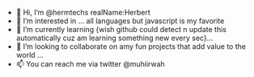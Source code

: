 - 👋 Hi, I’m @hermtechs realName:Herbert
- 👀 I’m interested in ... all languages but javascript is my favorite
- 🌱 I’m currently learning {wish github could detect n update this automatically  cuz am learning something new every sec}...
- 💞️ I’m looking to collaborate on amy fun projects that add value to the world ...
- 📫 You can reach me via twitter @muhiirwah
